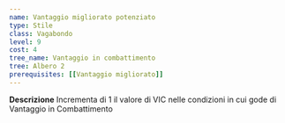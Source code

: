 ```yaml
---
name: Vantaggio migliorato potenziato
type: Stile
class: Vagabondo
level: 9
cost: 4
tree_name: Vantaggio in combattimento
tree: Albero 2
prerequisites: [[Vantaggio migliorato]]
---
```


**Descrizione**
Incrementa di 1 il valore di VIC nelle condizioni in cui gode di Vantaggio in
Combattimento